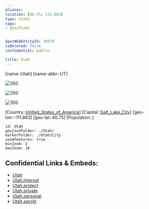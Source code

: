 ```yaml
---
aliases: 
location: [40.75,-111.883]
type: State
tags:
- geo/State


SpocWebEntityId: 36070
isDeleted: false
confidential: public

title: Utah
---
```

[name::Utah]
[name-abbr::UT]

![350](geo/Continent/North-America/United_States_of_America/Utah/Coat_of_arms_of_Utah.svg)

![350](geo/Continent/North-America/United_States_of_America/Utah/Seal_of_Utah.svg)

![350](geo/Continent/North-America/United_States_of_America/Utah/Flag_of_Utah.svg)


[Country::[United_States_of_America](geo/Continent/North-America/United_States_of_America.md)]
[Capital::[Salt_Lake_City](geo/Continent/North-America/United_States_of_America/Utah/City/Salt_Lake_City.md)]
[geo-lon::-111.883]
[geo-lat::40.75]
[Population::]



```leaflet
id: Utah
geojsonFolder: ./Utah/
markerFolder: ./Utah/City
zoomFeatures: true 
minZoom: 2 
maxZoom: 18
```


## Confidential Links & Embeds: 
- [Utah](../../../../../_public/geo/Continent/North-America/United_States_of_America/Utah.md) 
- [Utah.internal](../../../../../_internal/geo/Continent/North-America/United_States_of_America/Utah.internal.md) 
- [Utah.protect](../../../../../_protect/geo/Continent/North-America/United_States_of_America/Utah.protect.md) 
- [Utah.private](../../../../../_private/geo/Continent/North-America/United_States_of_America/Utah.private.md) 
- [Utah.personal](../../../../../_personal/geo/Continent/North-America/United_States_of_America/Utah.personal.md) 
- [Utah.secret](../../../../../_secret/geo/Continent/North-America/United_States_of_America/Utah.secret.md) 

